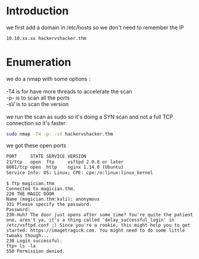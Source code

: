 # Introduction

we first add a domain in /etc/hosts so we don't need to remember the IP
```bash
10.10.xx.xx hackervshacker.thm
```

# Enumeration

we do a nmap with some options :\
\
-T4 is for have more threads to accelerate the scan\
-p- is to scan all the ports\
-sV is to scan the version\
\
we run the scan as sudo so it's doing a SYN scan and not a full TCP connection so it's faster

```bash
sudo nmap -T4 -p- -sV hackervshacker.thm
```

we got these open ports
```bash
PORT     STATE SERVICE VERSION
21/tcp   open  ftp     vsftpd 2.0.8 or later
8081/tcp open  http    nginx 1.14.0 (Ubuntu)
Service Info: OS: Linux; CPE: cpe:/o:linux:linux_kernel
```

```
$ ftp magician.thm                                                                                                           
Connected to magician.thm.
220 THE MAGIC DOOR
Name (magician.thm:kali): anonymous
331 Please specify the password.
Password: 
230-Huh? The door just opens after some time? You're quite the patient one, aren't ya, it's a thing called 'delay_successful_login' in /etc/vsftpd.conf ;) Since you're a rookie, this might help you to get started: https://imagetragick.com. You might need to do some little tweaks though...
230 Login successful.
ftp> ls -la
550 Permission denied.
```
